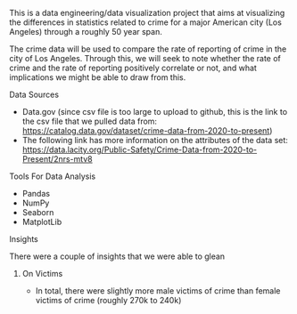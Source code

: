 This is a data engineering/data visualization project that aims at visualizing the differences in statistics related to crime for a major American city (Los Angeles) through a roughly 50 year span.

The crime data will be used to compare the rate of reporting of crime in the city of Los Angeles. Through this, we will seek to note whether the rate of crime and the rate of reporting positively correlate or not, and what implications we might be able to draw from this.


Data Sources
- Data.gov (since csv file is too large to upload to github, this is the link to the csv file that we pulled data from: https://catalog.data.gov/dataset/crime-data-from-2020-to-present)
- The following link has more information on the attributes of the data set: https://data.lacity.org/Public-Safety/Crime-Data-from-2020-to-Present/2nrs-mtv8

Tools For Data Analysis
- Pandas
- NumPy
- Seaborn
- MatplotLib



Insights


There were a couple of insights that we were able to glean 


1) On Victims

    - In total, there were slightly more male victims of crime than female victims of crime (roughly 270k to 240k)
        